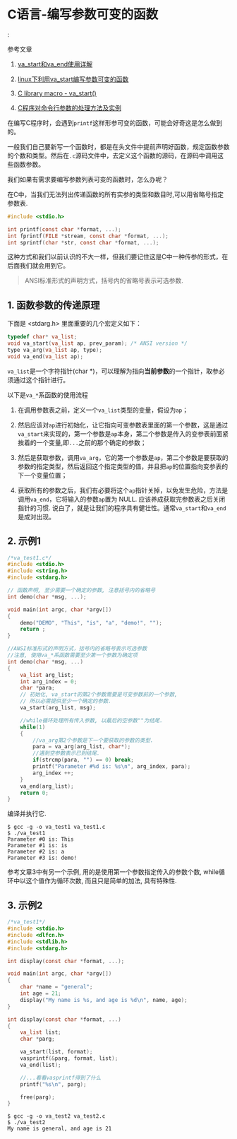 # C语言-编写参数可变的函数

<!tags!>: <!c!> <!va_start!>

参考文章

1. [va_start和va_end使用详解](http://www.cnblogs.com/hanyonglu/archive/2011/05/07/2039916.html)

2. [linux下利用va_start编写参数可变的函数](http://ju.outofmemory.cn/entry/154069)

3. [C library macro - va_start()](https://www.tutorialspoint.com/c_standard_library/c_macro_va_start.htm)

4. [C程序对命令行参数的处理方法及实例](http://smilejay.com/2010/12/c-handle-options/)

在编写C程序时，会遇到`printf`这样形参可变的函数，可能会好奇这是怎么做到的。

一般我们自己要新写一个函数时，都是在头文件中提前声明好函数，规定函数参数的个数和类型。然后在`.c`源码文件中，去定义这个函数的源码，在源码中调用这些函数参数。

我们如果有需求要编写参数列表可变的函数时，怎么办呢？

在C中，当我们无法列出传递函数的所有实参的类型和数目时,可以用省略号指定参数表.

```c
#include <stdio.h>

int printf(const char *format, ...);
int fprintf(FILE *stream, const char *format, ...);
int sprintf(char *str, const char *format, ...);
```

这种方式和我们以前认识的不大一样，但我们要记住这是C中一种传参的形式，在后面我们就会用到它。

> ANSI标准形式的声明方式，括号内的省略号表示可选参数.

## 1. 函数参数的传递原理

下面是 <stdarg.h> 里面重要的几个宏定义如下：

```c
typedef char* va_list;
void va_start(va_list ap, prev_param); /* ANSI version */
type va_arg(va_list ap, type);
void va_end(va_list ap);
```

`va_list`是一个字符指针(char *)，可以理解为指向**当前参数**的一个指针，取参必须通过这个指针进行。

以下是`va_*`系函数的使用流程

1. 在调用参数表之前，定义一个`va_list`类型的变量，假设为`ap`；

2. 然后应该对`ap`进行初始化，让它指向可变参数表里面的第一个参数，这是通过`va_start`来实现的，第一个参数是`ap`本身，第二个参数是传入的变参表前面紧挨着的一个变量,即`...`之前的那个确定的参数；

3. 然后是获取参数，调用`va_arg`，它的第一个参数是`ap`，第二个参数是要获取的参数的指定类型，然后返回这个指定类型的值，并且把`ap`的位置指向变参表的下一个变量位置；

4. 获取所有的参数之后，我们有必要将这个`ap`指针关掉，以免发生危险，方法是调用`va_end`，它将输入的参数`ap`置为 NULL. 应该养成获取完参数表之后关闭指针的习惯. 说白了，就是让我们的程序具有健壮性。通常`va_start`和`va_end`是成对出现。

## 2. 示例1

```c
/*va_test1.c*/
#include <stdio.h>
#include <string.h>
#include <stdarg.h>

// 函数声明, 至少需要一个确定的参数, 注意括号内的省略号
int demo(char *msg, ...);

void main(int argc, char *argv[])
{
    demo("DEMO", "This", "is", "a", "demo!", "");
    return ;
}

//ANSI标准形式的声明方式，括号内的省略号表示可选参数
//注意, 使用va_*系函数需要至少第一个参数为确定项
int demo(char *msg, ...)
{
    va_list arg_list;
    int arg_index = 0;
    char *para;
    // 初始化, va_start的第2个参数需要是可变参数前的一个参数, 
    // 所以必需提供至少一个确定的参数.
    va_start(arg_list, msg);

    //while循环处理所有传入参数, 以最后的空参数""为结尾.
    while(1)
    {
        //va_arg第2个参数是下一个要获取的参数的类型.
        para = va_arg(arg_list, char*);
        //遇到空参数表示已到结尾.
        if(strcmp(para, "") == 0) break;
        printf("Parameter #%d is: %s\n", arg_index, para);
        arg_index ++;
    }
    va_end(arg_list);
    return 0;
}

```

编译并执行它.

```
$ gcc -g -o va_test1 va_test1.c 
$ ./va_test1 
Parameter #0 is: This
Parameter #1 is: is
Parameter #2 is: a
Parameter #3 is: demo!
```

参考文章3中有另一个示例, 用的是使用第一个参数指定传入的参数个数, while循环中以这个值作为循环次数, 而且只是简单的加法, 具有特殊性.

## 3. 示例2

```c
/*va_test1*/
#include <stdio.h>
#include <dlfcn.h>
#include <stdlib.h>
#include <stdarg.h>

int display(const char *format, ...);

void main(int argc, char *argv[])
{
    char *name = "general";
    int age = 21;
    display("My name is %s, and age is %d\n", name, age);
}

int display(const char *format, ...)
{
    va_list list;
    char *parg;

    va_start(list, format);
    vasprintf(&parg, format, list);
    va_end(list);

    //...看看vasprintf得到了什么
    printf("%s\n", parg);

    free(parg);
}
```

```
$ gcc -g -o va_test2 va_test2.c
$ ./va_test2 
My name is general, and age is 21
```